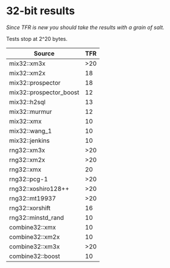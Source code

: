 # 32-bit results
_Since TFR is new you should take the results with a grain of salt._

Tests stop at 2^20 bytes.

Source|TFR|
-|-|
mix32::xm3x|>20|
mix32::xm2x|18|
mix32::prospector|18|
mix32::prospector\_boost|12|
mix32::h2sql|13|
mix32::murmur|12|
mix32::xmx|10|
mix32::wang\_1|10|
mix32::jenkins|10|
rng32::xm3x|>20|
rng32::xm2x|>20|
rng32::xmx|20|
rng32::pcg\-1|>20|
rng32::xoshiro128\+\+|>20|
rng32::mt19937|>20|
rng32::xorshift|16|
rng32::minstd\_rand|10|
combine32::xmx|10|
combine32::xm2x|10|
combine32::xm3x|>20|
combine32::boost|10|
